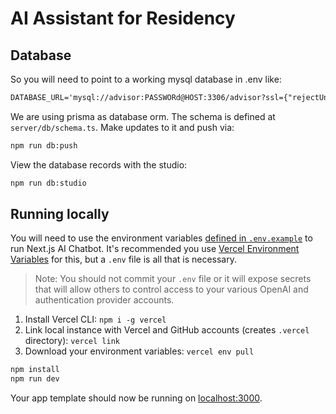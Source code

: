 # AI Assistant for Residency

## Database

So you will need to point to a working mysql database in .env like:

```txt
DATABASE_URL='mysql://advisor:PASSWORd@HOST:3306/advisor?ssl={"rejectUnauthorized":false}'
```

We are using prisma as database orm. The schema is defined at `server/db/schema.ts`. Make updates to it and push via:

```bash
npm run db:push
```

View the database records with the studio:

```bash
npm run db:studio
```

## Running locally

You will need to use the environment variables [defined in `.env.example`](.env.example) to run Next.js AI Chatbot. It's recommended you use [Vercel Environment Variables](https://vercel.com/docs/concepts/projects/environment-variables) for this, but a `.env` file is all that is necessary.

> Note: You should not commit your `.env` file or it will expose secrets that will allow others to control access to your various OpenAI and authentication provider accounts.

1. Install Vercel CLI: `npm i -g vercel`
2. Link local instance with Vercel and GitHub accounts (creates `.vercel` directory): `vercel link`
3. Download your environment variables: `vercel env pull` 

```bash
npm install
npm run dev
```

Your app template should now be running on [localhost:3000](http://localhost:3000/).
